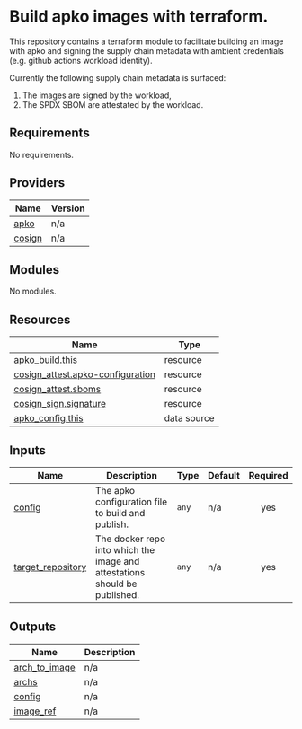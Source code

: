 # Build apko images with terraform.

This repository contains a terraform module to facilitate building an image with
apko and signing the supply chain metadata with ambient credentials (e.g. github
actions workload identity).

Currently the following supply chain metadata is surfaced:
1. The images are signed by the workload,
2. The SPDX SBOM are attestated by the workload.

<!-- BEGIN_TF_DOCS -->
## Requirements

No requirements.

## Providers

| Name | Version |
|------|---------|
| <a name="provider_apko"></a> [apko](#provider\_apko) | n/a |
| <a name="provider_cosign"></a> [cosign](#provider\_cosign) | n/a |

## Modules

No modules.

## Resources

| Name | Type |
|------|------|
| [apko_build.this](https://registry.terraform.io/providers/chainguard-dev/apko/latest/docs/resources/build) | resource |
| [cosign_attest.apko-configuration](https://registry.terraform.io/providers/chainguard-dev/cosign/latest/docs/resources/attest) | resource |
| [cosign_attest.sboms](https://registry.terraform.io/providers/chainguard-dev/cosign/latest/docs/resources/attest) | resource |
| [cosign_sign.signature](https://registry.terraform.io/providers/chainguard-dev/cosign/latest/docs/resources/sign) | resource |
| [apko_config.this](https://registry.terraform.io/providers/chainguard-dev/apko/latest/docs/data-sources/config) | data source |

## Inputs

| Name | Description | Type | Default | Required |
|------|-------------|------|---------|:--------:|
| <a name="input_config"></a> [config](#input\_config) | The apko configuration file to build and publish. | `any` | n/a | yes |
| <a name="input_target_repository"></a> [target\_repository](#input\_target\_repository) | The docker repo into which the image and attestations should be published. | `any` | n/a | yes |

## Outputs

| Name | Description |
|------|-------------|
| <a name="output_arch_to_image"></a> [arch\_to\_image](#output\_arch\_to\_image) | n/a |
| <a name="output_archs"></a> [archs](#output\_archs) | n/a |
| <a name="output_config"></a> [config](#output\_config) | n/a |
| <a name="output_image_ref"></a> [image\_ref](#output\_image\_ref) | n/a |
<!-- END_TF_DOCS -->
